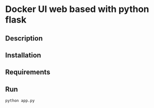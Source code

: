 # Docker UI web based with python flask

## Description

## Installation

## Requirements

## Run

```
python app.py
```
